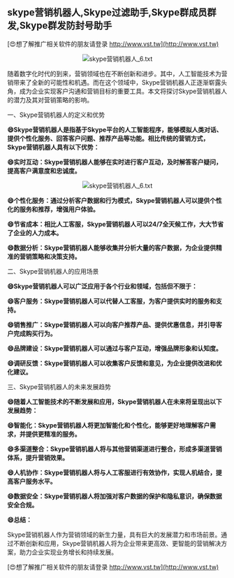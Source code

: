 ## **skype营销机器人,Skype过滤助手,Skype群成员群发,Skype群发防封号助手**

[😍想了解推广相关软件的朋友请登录 http://www.vst.tw](http://www.vst.tw)

 <center><img src="https://vst.tw/MP4/tuiguang/png/4.png" alt="skype营销机器人_6.txt"></center>

随着数字化时代的到来，营销领域也在不断创新和进步。其中，人工智能技术为营销带来了全新的可能性和机遇。而在这个领域中，Skype营销机器人正逐渐崭露头角，成为企业实现客户沟通和营销目标的重要工具。本文将探讨Skype营销机器人的潜力及其对营销策略的影响。

一、Skype营销机器人的定义和优势

**😄Skype营销机器人是指基于Skype平台的人工智能程序，能够模拟人类对话、提供个性化服务、回答客户问题、推荐产品等功能。相比传统的营销方式，Skype营销机器人具有以下优势：**

**😄实时互动：Skype营销机器人能够在实时进行客户互动，及时解答客户疑问，提高客户满意度和忠诚度。**

 <center><img src="https://vst.tw/MP4/tuiguang/png/8.png" alt="skype营销机器人_6.txt"></center>

**😄个性化服务：通过分析客户数据和行为模式，Skype营销机器人可以提供个性化的服务和推荐，增强用户体验。**

**😄节省成本：相比人工客服，Skype营销机器人可以24/7全天候工作，大大节省了企业的人力成本。**

**😄数据分析：Skype营销机器人能够收集并分析大量的客户数据，为企业提供精准的营销策略和决策支持。**

二、Skype营销机器人的应用场景

**😄Skype营销机器人可以广泛应用于各个行业和领域，包括但不限于：**

**😄客户服务：Skype营销机器人可以代替人工客服，为客户提供实时的服务和支持。**

**😄销售推广：Skype营销机器人可以向客户推荐产品、提供优惠信息，并引导客户完成购买行为。**

**😄品牌建设：Skype营销机器人可以通过与客户互动，增强品牌形象和认知度。**

**😄调研反馈：Skype营销机器人可以收集客户反馈和意见，为企业提供改进和优化建议。**

三、Skype营销机器人的未来发展趋势

**😄随着人工智能技术的不断发展和应用，Skype营销机器人在未来将呈现出以下发展趋势：**

**😄智能化：Skype营销机器人将更加智能化和个性化，能够更好地理解客户需求，并提供更精准的服务。**

**😄多渠道整合：Skype营销机器人将与其他营销渠道进行整合，形成多渠道营销体系，提升营销效果。**

**😄人机协作：Skype营销机器人将与人工客服进行有效协作，实现人机结合，提高客户服务水平。**

**😄数据安全：Skype营销机器人将加强对客户数据的保护和隐私意识，确保数据安全合规。**

**😄总结：**

Skype营销机器人作为营销领域的新生力量，具有巨大的发展潜力和市场前景。通过不断创新和应用，Skype营销机器人将为企业带来更高效、更智能的营销解决方案，助力企业实现业务增长和持续发展。

[😍想了解推广相关软件的朋友请登录 http://www.vst.tw](http://www.vst.tw)



